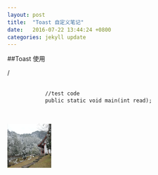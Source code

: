 ```yaml
---
layout: post
title:  "Toast 自定义笔记"
date:   2016-07-22 13:44:24 +0800
categories: jekyll update
---
```


##Toast 使用
<p>/
    <pre>
        <code>
            //test code
            public static void main(int read);
        </code>
    </pre>
</p>
<img src="/img/img_header.png" width="100" height="100">
